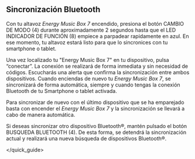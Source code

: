 ## Sincronización Bluetooth

Con tu altavoz *Energy Music Box 7* encendido, presiona el botón CAMBIO DE MODO (4) durante aproximadamente 2 segundos hasta que el LED INDICADOR DE FUNCIÓN (8) empiece a parpadear rapidamente en azul. En ese momento, tu altavoz estará listo para que lo sincronices con tu smartphone o tablet.

Una vez localizado tu "Energy Music Box 7" en tu dispositivo, pulsa “conectar”. La conexión se realizará de forma inmediata y sin necesidad de códigos. Escucharás una alerta que confirma la sincronización entre ambos dispositivos. Cuando enciendas de nuevo tu *Energy Music Box 7*, se sincronizará de forma automática, siempre y cuando tengas la conexión Bluetooth de tu Smartphone o tablet activada.

Para sincronizar de nuevo con el último dispositivo que se ha emparejado basta con encender el *Energy Music Box 7* y la sincronización se llevará a cabo de manera automática.

Si deseas sincronizar otro dispositivo Bluetooth®, mantén pulsado el botón BUSQUEDA BLUETOOTH (4). De esta forma, se detendrá la sincronización actual y realizará una nueva búsqueda de dispositivos Bluetooth®.

</quick_guide>
